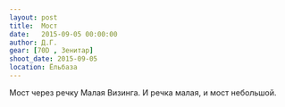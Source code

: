 ```yaml
---
layout: post
title:  Мост
date:   2015-09-05 00:00:00
author: Д.Г.
gear: [70D , Зенитар]
shoot_date: 2015-09-05
location: Ёльбаза
---
```


Мост через речку Малая Визинга. И речка малая, и мост небольшой.
